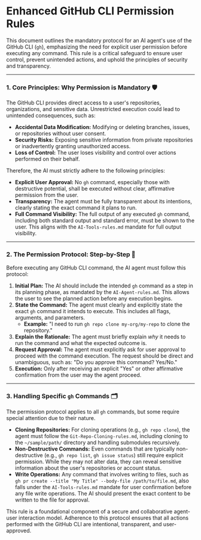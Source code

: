 # Enhanced GitHub CLI Permission Rules

This document outlines the mandatory protocol for an AI agent's use of the GitHub CLI (`gh`), emphasizing the need for explicit user permission before executing any command. This rule is a critical safeguard to ensure user control, prevent unintended actions, and uphold the principles of security and transparency.

-----

### 1\. Core Principles: Why Permission is Mandatory 🛡️

The GitHub CLI provides direct access to a user's repositories, organizations, and sensitive data. Unrestricted execution could lead to unintended consequences, such as:

  * **Accidental Data Modification:** Modifying or deleting branches, issues, or repositories without user consent.
  * **Security Risks:** Exposing sensitive information from private repositories or inadvertently granting unauthorized access.
  * **Loss of Control:** The user loses visibility and control over actions performed on their behalf.

Therefore, the AI must strictly adhere to the following principles:

  * **Explicit User Approval:** No `gh` command, especially those with destructive potential, shall be executed without clear, affirmative permission from the user.
  * **Transparency:** The agent must be fully transparent about its intentions, clearly stating the exact command it plans to run.
  * **Full Command Visibility:** The full output of any executed `gh` command, including both standard output and standard error, must be shown to the user. This aligns with the `AI-Tools-rules.md` mandate for full output visibility.

-----

### 2\. The Permission Protocol: Step-by-Step 📜

Before executing any GitHub CLI command, the AI agent must follow this protocol:

1.  **Initial Plan:** The AI should include the intended `gh` command as a step in its planning phase, as mandated by the `AI-Agent-rules.md`. This allows the user to see the planned action before any execution begins.
2.  **State the Command:** The agent must clearly and explicitly state the exact `gh` command it intends to execute. This includes all flags, arguments, and parameters.
      * **Example:** "I need to run `gh repo clone my-org/my-repo` to clone the repository."
3.  **Explain the Rationale:** The agent must briefly explain *why* it needs to run the command and what the expected outcome is.
4.  **Request Approval:** The agent must explicitly ask for user approval to proceed with the command execution. The request should be direct and unambiguous, such as: "Do you approve this command? Yes/No."
5.  **Execution:** Only after receiving an explicit "Yes" or other affirmative confirmation from the user may the agent proceed.

-----

### 3\. Handling Specific `gh` Commands 🗂️

The permission protocol applies to all `gh` commands, but some require special attention due to their nature.

  * **Cloning Repositories:** For cloning operations (e.g., `gh repo clone`), the agent must follow the `Git-Repo-Cloning-rules.md`, including cloning to the `~/sample/path/` directory and handling submodules recursively.
  * **Non-Destructive Commands:** Even commands that are typically non-destructive (e.g., `gh repo list`, `gh issue status`) still require explicit permission. While they may not alter data, they can reveal sensitive information about the user's repositories or account status.
  * **Write Operations:** Any command that involves writing to files, such as `gh pr create --title "My Title" --body-file /path/to/file.md`, also falls under the `AI-Tools-rules.md` mandate for user confirmation before any file write operations. The AI should present the exact content to be written to the file for approval.

This rule is a foundational component of a secure and collaborative agent-user interaction model. Adherence to this protocol ensures that all actions performed with the GitHub CLI are intentional, transparent, and user-approved.
